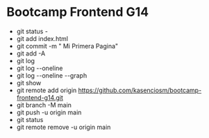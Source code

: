 # Bootcamp Frontend G14

* git status - 
* git add index.html
* git commit -m " Mi Primera Pagina"
* git add -A
* git log
* git log --oneline
* git log --oneline --graph
* git show <hash>
* git remote add origin https://github.com/kasenciosm/bootcamp-frontend-g14.git
* git branch -M main
* git push -u origin main
* git status  
* git remote remove -u origin main
